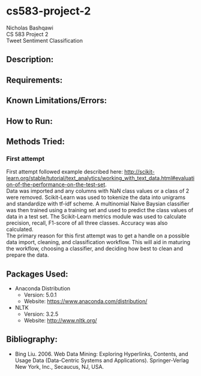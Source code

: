 # cs583-project-2
Nicholas Bashqawi  
CS 583 Project 2  
Tweet Sentiment Classification  



## Description:


## Requirements:

## Known Limitations/Errors:

## How to Run:

## Methods Tried:
### First attempt
First attempt followed example described here: http://scikit-learn.org/stable/tutorial/text_analytics/working_with_text_data.html#evaluation-of-the-performance-on-the-test-set.  
Data was imported and any columns with NaN class values or a class of 2 were removed. Scikit-Learn was used to tokenize the data into unigrams and standardize with tf-idf scheme. A multinomial Naive Baysian classifier was then trained using a training set and used to predict the class values of data in a test set. The Scikit-Learn metrics module was used to calculate precision, recall, F1-score of all three classes. Accuracy was also calculated.  
The primary reason for this first attempt was to get a handle on a possible data import, cleaning, and classification workflow. This will aid in maturing the workflow, choosing a classifier, and deciding how best to clean and prepare the data.

## Packages Used:
  * Anaconda Distribution
    * Version: 5.0.1
    * Website: https://www.anaconda.com/distribution/
  * NLTK
    * Version: 3.2.5
    * Website: http://www.nltk.org/
    
## Bibliography:
* Bing Liu. 2006. Web Data Mining: Exploring Hyperlinks, Contents, and Usage Data (Data-Centric Systems and Applications). Springer-Verlag New York, Inc., Secaucus, NJ, USA.

